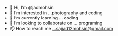 - 👋 Hi, I’m @jadmohsin
- 👀 I’m interested in ...photography and coding 
- 🌱 I’m currently learning ... coding 
- 💞️ I’m looking to collaborate on ... programing
- 📫 How to reach me ...sajjad12mohsin@gmail.com

<!---
jadmohsin/jadmohsin is a ✨ special ✨ repository because its `README.md` (this file) appears on your GitHub profile.
You can click the Preview link to take a look at your changes.
--->
